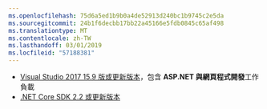 ```yaml
---
ms.openlocfilehash: 75d6a5ed1b9b0a4de52913d240bc1b9745c2e5da
ms.sourcegitcommit: 24b1f6decbb17bb22a45166e5fdb0845c65af498
ms.translationtype: MT
ms.contentlocale: zh-TW
ms.lasthandoff: 03/01/2019
ms.locfileid: "57188381"
---
```

* [Visual Studio 2017 15.9 版或更新版本](https://visualstudio.microsoft.com/downloads/)，包含 **ASP.NET 與網頁程式開發**工作負載
* [.NET Core SDK 2.2 或更新版本](https://www.microsoft.com/net/download/all)